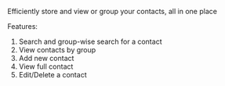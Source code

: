 Efficiently store and view or group your contacts, all in one place

Features:

1. Search and group-wise search for a contact
2. View contacts by group
3. Add new contact
4. View full contact
5. Edit/Delete a contact
